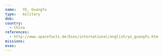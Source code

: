 ```yaml
---
name:	YE, Guangfu
type:	military
dob:	
country:
  - China
references:
  - http://www.spacefacts.de/bios/international/english/ye_guangfu.htm
missions:
evas:
---
```

